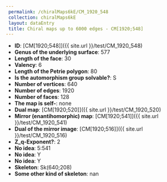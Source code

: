 ```yaml
--- 
 permalink: /chiralMaps6kE/CM_1920_548 
 collection: chiralMaps6kE
 layout: dataEntry
 title: Chiral maps up to 6000 edges - CM[1920;548]
---
```


- **ID**: [CM[1920;548]]({{ site.url }}/test/CM_1920_548)
- **Genus of the underlying surface**: 577
- **Length of the face**: 30
- **Valency**: 6
- **Length of the Petrie polygon**: 80
- **Is the automorphism group solvable?**: S
- **Number of vertices**: 640
- **Number of edges**: 1920
- **Number of faces**: 128
- **The map is self-**: none
- **Dual map**: [CM[1920;520]]({{ site.url }}/test/CM_1920_520)
- **Mirror (enantihomorphic) map**: [CM[1920;541]]({{ site.url }}/test/CM_1920_541)
- **Dual of the mirror image**: [CM[1920;516]]({{ site.url }}/test/CM_1920_516)
- **Z_q-Exponent?**: 2
- **No idea**:  5:541
- **No idea**: Y
- **No idea**: Y
- **Skeleton**: Sk(640;208)
- **Some other kind of skeleton**: nan
